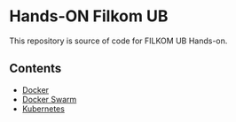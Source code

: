 # Hands-ON Filkom UB 
This repository is source of code for FILKOM UB Hands-on.

## Contents

- [Docker](https://github.com/guaychou/handson-infra-filkom/tree/master/docker-handson)
- [Docker Swarm](https://github.com/guaychou/handson-infra-filkom/tree/master/docker-swarm)
- [Kubernetes](https://github.com/guaychou/handson-infra-filkom/tree/master/kubernetes-handson)
